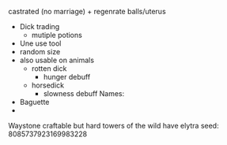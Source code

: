 castrated (no marriage) + regenrate balls/uterus
 - Dick trading
	 - mutiple potions
 - Une use tool
 - random size
 - also usable on animals
	 - rotten dick
		 - hunger debuff
	 - horsedick
		 - slowness debuff
Names:
 - Baguette
 - 
Waystone craftable but hard
towers of the wild have elytra
seed: 8085737923169983228